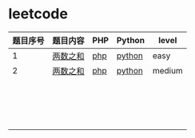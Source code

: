 # leetcode
| 题目序号 | 题目内容                                                     | PHP                          | Python                         | level  |
| -------- | ------------------------------------------------------------ | ---------------------------- | ------------------------------ | ------ |
| 1        | [两数之和](https://leetcode-cn.com/problems/two-sum/)        | [php](./code/1/solution.php) | [python](./code/1/solution.py) | easy   |
| 2        | [两数之和](https://leetcode-cn.com/problems/add-two-numbers/) | [php](./code/2/solution.php) | [python](./code/2/solution.py) | medium |
|          |                                                              |                              |                                |        |
|          |                                                              |                              |                                |        |
|          |                                                              |                              |                                |        |
|          |                                                              |                              |                                |        |
|          |                                                              |                              |                                |        |
|          |                                                              |                              |                                |        |
|          |                                                              |                              |                                |        |
|          |                                                              |                              |                                |        |
|          |                                                              |                              |                                |        |
|          |                                                              |                              |                                |        |
|          |                                                              |                              |                                |        |
|          |                                                              |                              |                                |        |
|          |                                                              |                              |                                |        |
|          |                                                              |                              |                                |        |
|          |                                                              |                              |                                |        |
|          |                                                              |                              |                                |        |
|          |                                                              |                              |                                |        |


